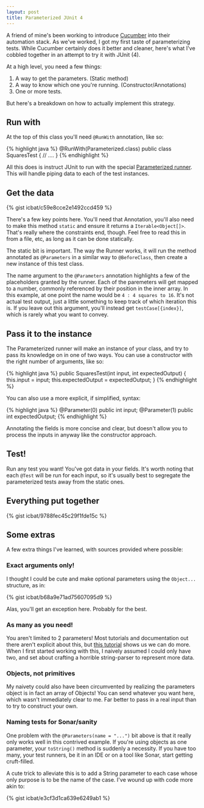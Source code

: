 ```yaml
---
layout: post
title: Parameterized JUnit 4
---
```


A friend of mine's been working to introduce [Cucumber](http://cukes.info/) into their automation stack. As we've worked, I got my first taste of parameterizing tests. While Cucumber certainly does it better and cleaner, here's what I've cobbled together in an attempt to try it with JUnit (4).

At a high level, you need a few things:

1. A way to get the parameters. (Static method)
2. A way to know which one you're running. (Constructor/Annotations)
3. One or more tests.

But here's a breakdown on how to actually implement this strategy.

## Run with

At the top of this class you'll need `@RunWith` annotation, like so:

{% highlight java %}
@RunWith(Parameterized.class)
public class SquaresTest {
	// ....
}
{% endhighlight %}

All this does is instruct JUnit to run with the special [Parameterized runner](http://junit.org/apidocs/org/junit/runners/Parameterized.html). This will handle piping data to each of the test instances.

## Get the data

{% gist icbat/c59e8cce2e1492ccd459 %}

There's a few key points here. You'll need that Annotation, you'll also need to make this method `static` and ensure it returns a `Iterable<Object[]>`. That's really where the constraints end, though. Feel free to read this in from a file, etc, as long as it can be done statically.

The static bit is important. The way the Runner works, it will run the method annotated as `@Parameters` in a similar way to `@BeforeClass`, then create a new instance of this test class. 

The name argument to the `@Parameters` annotation highlights a few of the placeholders granted by the runner. Each of the paremeters will get mapped to a number, commonly referenced by their position in the inner array. In this example, at one point the name would be `4 : 4 squares to 16`. It's not actual test output, just a little something to keep track of which iteration this is. If you leave out this argument, you'll instead get `testCase[{index}]`, which is rarely what you want to convey.

## Pass it to the instance

The Parameterized runner will make an instance of your class, and try to pass its knowledge on in one of two ways. You can use a constructor with the right number of arguments, like so: 

{% highlight java %}
public SquaresTest(int input, int expectedOutput) {
	this.input = input;
	this.expectedOutput = expectedOutput;
}
{% endhighlight %}

You can also use a more explicit, if simplified, syntax:

{% highlight java %}
@Parameter(0)
public int input;
@Parameter(1)
public int expectedOutput;
{% endhighlight %}

Annotating the fields is more concise and clear, but doesn't allow you to process the inputs in anyway like the constructor approach.

## Test!

Run any test you want! You've got data in your fields. It's worth noting that each `@Test` will be run for each input, so it's usually best to segregate the parameterized tests away from the static ones.

## Everything put together

{% gist icbat/9788fec45c29f1fde15c %}

## Some extras

A few extra things I've learned, with sources provided where possible:

### Exact arguments only!

I thought I could be cute and make optional parameters using the `Object...` structure, as in:

{% gist icbat/b68a9e71ad75607095d9 %}

Alas, you'll get an exception here. Probably for the best.

### As many as you need!

You aren't limited to 2 parameters! Most tutorials and documentation out there aren't explicit about this, but [this tutorial](http://www.mkyong.com/unittest/junit-4-tutorial-6-parameterized-test/) shows us we can do more. When I first started working with this, I naively assumed I could only have two, and set about crafting a horrible string-parser to represent more data.

### Objects, not primitives

My naivety could also have been circumvented by realizing the parameters object is in fact an array of Objects! You can send whatever you want here, which wasn't immediately clear to me. Far better to pass in a real input than to try to construct your own.

### Naming tests for Sonar/sanity

One problem with the `@Parameters(name = "...")` bit above is that it really only works well in this contrived example. If you're using objects as one parameter, your `toString()` method is suddenly a necessity. If you have too many, your test runners, be it in an IDE or on a tool like Sonar, start getting cruft-filled.

A cute trick to alleviate this is to add a String parameter to each case whose only purpose is to be the name of the case. I've wound up with code more akin to:

{% gist icbat/e3cf3d1ca639e6249ab1 %}
